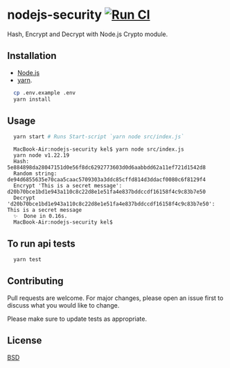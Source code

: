# nodejs-security [![Run CI](https://github.com/kkamara/nodejs-security/actions/workflows/node.js.yml/badge.svg)](https://github.com/kkamara/nodejs-security/actions/workflows/node.js.yml)

Hash, Encrypt and Decrypt with Node.js Crypto module.

## Installation

* [Node.js](https://nodejs.org/en/)
* [yarn](https://yarnpkg.com/).

```bash
  cp .env.example .env
  yarn install
```

## Usage

```bash
  yarn start # Runs Start-script `yarn node src/index.js`
```

```
  MacBook-Air:nodejs-security kel$ yarn node src/index.js
  yarn node v1.22.19
  Hash: 5e884898da28047151d0e56f8dc6292773603d0d6aabbdd62a11ef721d1542d8
  Random string: de94d6855635e70caa5caac5709303a3ddc85cffd814d3ddacf0080c6f8129f4
  Encrypt 'This is a secret message': d20b70bce1bd1e943a110c8c22d8e1e51fa4e837bddccdf16158f4c9c83b7e50
  Decrypt 'd20b70bce1bd1e943a110c8c22d8e1e51fa4e837bddccdf16158f4c9c83b7e50': This is a secret message
  ✨  Done in 0.16s.
  MacBook-Air:nodejs-security kel$
```

## To run api tests

```bash
  yarn test
```

## Contributing
Pull requests are welcome. For major changes, please open an issue first to discuss what you would like to change.

Please make sure to update tests as appropriate.

## License
[BSD](https://opensource.org/licenses/BSD-3-Clause)
